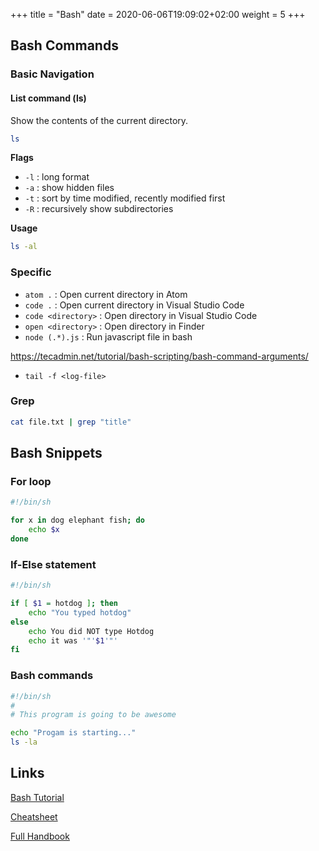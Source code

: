 +++
title = "Bash"
date = 2020-06-06T19:09:02+02:00
weight = 5
+++

## Bash Commands

### Basic Navigation

#### List command (ls)

Show the contents of the current directory.
```bash
ls
```

**Flags**
- `-l` : long format
- `-a` : show hidden files
- `-t` : sort by time modified, recently modified first
- `-R` : recursively show subdirectories

**Usage**
```bash
ls -al
```




### Specific

- `atom .` : Open current directory in Atom
- `code .` : Open current directory in Visual Studio Code 
- `code <directory>` : Open directory in Visual Studio Code
- `open <directory>` : Open directory in Finder
- `node (.*).js` : Run javascript file in bash

https://tecadmin.net/tutorial/bash-scripting/bash-command-arguments/

- `tail -f <log-file>`

### Grep

```bash
cat file.txt | grep "title"
```

## Bash Snippets

### For loop

```bash
#!/bin/sh

for x in dog elephant fish; do
	echo $x
done
```

### If-Else statement

```bash
#!/bin/sh

if [ $1 = hotdog ]; then
	echo "You typed hotdog"
else
	echo You did NOT type Hotdog
	echo it was '"'$1'"'
fi
```

### Bash commands

```bash
#!/bin/sh
#
# This program is going to be awesome

echo "Progam is starting..."
ls -la
```

## Links

[Bash Tutorial](https://www.taniarascia.com/how-to-create-and-use-bash-scripts/)

[Cheatsheet](https://devhints.io/bash)

[Full Handbook](https://www.freecodecamp.org/news/the-linux-commands-handbook/)

